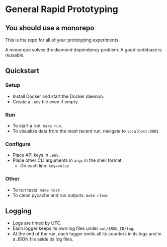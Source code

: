 # **G**eneral Ra**p**id Proto**t**yping

## You should use a monorepo

This is the repo for all of your prototyping experiments.

A monorepo solves the diamond dependency problem. A good codebase is reusable.

## Quickstart

### Setup

- Install Docker and start the Docker daemon.
- Create a `.env` file even if empty.

### Run

- To start a run: `make run`.
- To visualize data from the most recent run, navigate to `localhost:8001`

### Configure

- Place API keys in `.env`.
- Place other CLI arguments in `args` in the shell format.
  - On each line: `key=value`

### Other

- To run tests: `make test`
- To clean pycache and run outputs: `make clean`

## Logging

- Logs are timed by UTC.
- Each logger keeps its own log files under `out/$RUN_ID/log`.
- At the end of the run, each logger emits all its counters in its logs and in a
  JSON file aside its log files.
